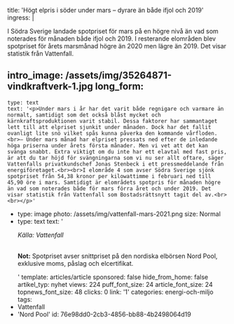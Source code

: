 title: 'Högt elpris i söder under mars – dyrare än både ifjol och 2019'
ingress: |
  <p>I Södra Sverige landade spotpriset för mars på en högre nivå än vad som noterades för månaden både ifjol och 2019. I resterande elområden blev spotpriset för årets marsmånad högre än 2020 men lägre än 2019. Det visar statistik från Vattenfall.
  </p>
  
intro_image: /assets/img/35264871-vindkraftverk-1.jpg
long_form:
  -
    type: text
    text: '<p>Under mars i år har det varit både regnigare och varmare än normalt, samtidigt som det också blåst mycket och kärnkraftsproduktionen varit stabil. Dessa faktorer har sammantaget lett till att elpriset sjunkit under månaden. Dock har det fallit ovanligt lite snö vilket spås kunna påverka den kommande vårfloden. <br>– Under mars månad har elpriset pressats ned efter de inledande höga priserna under årets första månader. Men vi vet att det kan svänga snabbt. Extra viktigt om du inte har ett elavtal med fast pris, är att du tar höjd för svängningarna som vi nu ser allt oftare, säger Vattenfalls privatkundschef Jonas Stenbeck i ett pressmeddelande från energiföretaget.<br><br>I elområde 4 som avser Södra Sverige sjönk spotpriset från 54,38 kronor per kilowattimme i februari ned till 45,90 öre i mars. Samtidigt är elområdets spotpris för månaden högre än vad som noterades både för mars förra året och under 2019. Det visar statistik från Vattenfall som Bostadsrättsnytt tagit del av.<br><br></p>'
  -
    type: image
    photo: /assets/img/vattenfall-mars-2021.png
    size: Normal
  -
    type: text
    text: '<p><i>Källa: Vattenfall<br><br></i></p><p><b>Not:</b> Spotpriset avser snittpriset på den nordiska elbörsen Nord Pool, exklusive moms, påslag och elcertifikat.</p>'
template: articles/article
sponsored: false
hide_from_home: false
artikel_typ: nyhet
views: 224
puff_font_size: 24
article_font_size: 24
topnews_font_size: 48
clicks: 0
link: '1'
categories: energi-och-miljo
tags:
  - Vattenfall
  - 'Nord Pool'
id: 76e98dd0-2cb3-4856-bb88-4b2498064d19
